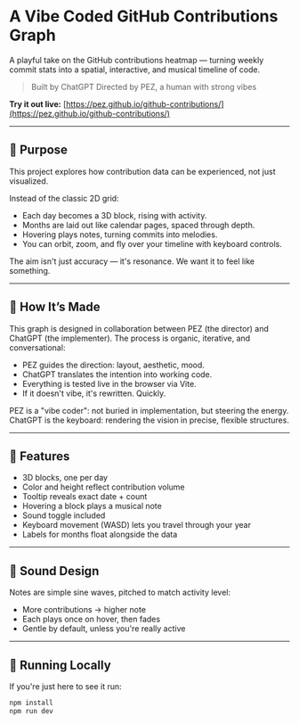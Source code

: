 # A Vibe Coded GitHub Contributions Graph

A playful take on the GitHub contributions heatmap — turning weekly commit stats into a spatial, interactive, and musical timeline of code.

> Built by ChatGPT
> Directed by PEZ, a human with strong vibes

**Try it out live:** [https://pez.github.io/github-contributions/](https://pez.github.io/github-contributions/)

---

## 🌱 Purpose

This project explores how contribution data can be experienced, not just visualized.

Instead of the classic 2D grid:
- Each day becomes a 3D block, rising with activity.
- Months are laid out like calendar pages, spaced through depth.
- Hovering plays notes, turning commits into melodies.
- You can orbit, zoom, and fly over your timeline with keyboard controls.

The aim isn't just accuracy — it's resonance. We want it to feel like something.

---

## 🧠 How It’s Made

This graph is designed in collaboration between PEZ (the director) and ChatGPT (the implementer). The process is organic, iterative, and conversational:

- PEZ guides the direction: layout, aesthetic, mood.
- ChatGPT translates the intention into working code.
- Everything is tested live in the browser via Vite.
- If it doesn't vibe, it's rewritten. Quickly.

PEZ is a "vibe coder": not buried in implementation, but steering the energy. ChatGPT is the keyboard: rendering the vision in precise, flexible structures.

---

## 🎫 Features

- 3D blocks, one per day
- Color and height reflect contribution volume
- Tooltip reveals exact date + count
- Hovering a block plays a musical note
- Sound toggle included
- Keyboard movement (WASD) lets you travel through your year
- Labels for months float alongside the data

---

## 🎵 Sound Design

Notes are simple sine waves, pitched to match activity level:
- More contributions → higher note
- Each plays once on hover, then fades
- Gentle by default, unless you're really active

---

## 🧪 Running Locally

If you're just here to see it run:

```bash
npm install
npm run dev
```

